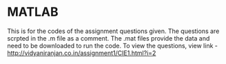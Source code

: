 # MATLAB
This is for the codes of the assignment questions given. 
The questions are scrpted in the .m file as a comment. 
The .mat files provide the data and need to be downloaded to run the code. 
To view the questions, view link - http://vidyaniranjan.co.in/assignment1/CIE1.html?i=2
